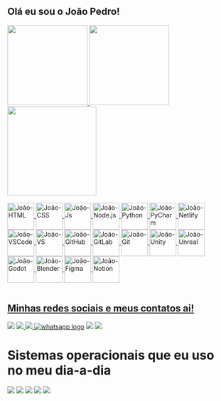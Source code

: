 ## Olá eu sou o João Pedro!
<!--
Pessoal que veio atrás do **Github Stats:** a API provavelmente saiu do ar nesse período,
mas você pode adicionar a sua própria, seguindo esse [tutorial](https://github.com/anuraghazra/github-readme-stats/blob/master/readme.md#deploy-on-your-own-vercel-instance)
-->
<table>
  <a href="https://github.com/joaopedrogsil">
  <img height="180em" src="https://github-readme-stats.vercel.app/api?username=joaopedrogsil&show_icons=true&theme=transparent&include_all_commits=true&count_private=true"/>
  <img height="180em" src="https://github-readme-stats.vercel.app/api/top-langs/?username=joaopedrogsil&layout=compact&langs_count=6&theme=transparent"/>
    <img height="200em" src="https://github-readme-stats.vercel.app/api/top-langs/?username=joaopedrogsil&theme=transparent">

  <div style="display: inline_block"><br>


    
  <img align="center" alt="João-HTML" heigt="50" width="60" src="https://cdn.jsdelivr.net/gh/devicons/devicon/icons/html5/html5-original.svg">
  
  <img align="center" alt="João-CSS" heigt="50" width="60" src="https://cdn.jsdelivr.net/gh/devicons/devicon/icons/css3/css3-original.svg">
  
  <img align="center" alt="João-Js" heigt="50" width="60" src="https://cdn.jsdelivr.net/gh/devicons/devicon/icons/javascript/javascript-original.svg">
    
  <img align="center" alt="João-Node.js" heigt="50" width="60" src="https://cdn.jsdelivr.net/gh/devicons/devicon/icons/nodejs/nodejs-original-wordmark.svg">
  
  <img align="center" alt="João-Python" heigt="50" width="60" src="https://cdn.jsdelivr.net/gh/devicons/devicon/icons/python/python-original.svg">
  
  <img align="center" alt="João-PyCharm" heigt="50" width="60" src="https://cdn.jsdelivr.net/gh/devicons/devicon/icons/pycharm/pycharm-original.svg">
    
   <img align="center" alt="João-Netlify" heigt="50" width="60" src="https://img.shields.io/badge/Netlify-00C7B7?style=for-the-badge&logo=netlify&logoColor=white">
    
   <img align="center" alt="João-VSCode" heigt="50" width="60" src="https://cdn.jsdelivr.net/gh/devicons/devicon/icons/vscode/vscode-original.svg">
     
   <img align="center" alt="João-VS" heigt="50" width="60" src="https://cdn.jsdelivr.net/gh/devicons/devicon/icons/visualstudio/visualstudio-plain.svg">

  <img align="center" alt="João-GitHub" heigt="50" width="60" src="https://cdn.jsdelivr.net/gh/devicons/devicon@latest/icons/github/github-original.svg">

  <img align="center" alt="João-GitLab" heigt="50" width="60" src="https://cdn.jsdelivr.net/gh/devicons/devicon@latest/icons/gitlab/gitlab-original.svg">
    
  <img align="center" alt="João-Git" heigt="50" width="60" src="https://cdn.jsdelivr.net/gh/devicons/devicon/icons/git/git-original.svg">
  
  <img align="center" alt="João-Unity" heigt="50" width="60" src="https://cdn.jsdelivr.net/gh/devicons/devicon/icons/unity/unity-original.svg">
    
  <img align="center" alt="João-Unreal" heigt="50" width="60" src="https://cdn.jsdelivr.net/gh/devicons/devicon@latest/icons/unrealengine/unrealengine-original.svg">
    
  <img align="center" alt="João-Godot" heigt="50" width="60" src="https://cdn.jsdelivr.net/gh/devicons/devicon/icons/godot/godot-original.svg">

  <img align="center" alt="João-Blender" heigt="50" width="60" src="https://cdn.jsdelivr.net/gh/devicons/devicon@latest/icons/blender/blender-original.svg" />
  
  <img align="center" alt="João-Figma" heigt="50" width="60" src="https://cdn.jsdelivr.net/gh/devicons/devicon@latest/icons/figma/figma-original.svg">
  
  <img align="center" alt="João-Notion" heigt="50" width="60" src="https://cdn.jsdelivr.net/gh/devicons/devicon@latest/icons/notion/notion-original.svg">
<!--
  <img align="center" alt="João-" heigt="50" width="60" >
  
  <img align="center" alt="João-" heigt="50" width="60" >

  <img align="center" alt="João-" heigt="50" width="60" >

  <img align="center" alt="João-" heigt="50" width="60" >

  <img align="center" alt="João-" heigt="50" width="60" >

  <img align="center" alt="João-" heigt="50" width="60" >

  <img align="center" alt="João-" heigt="50" width="60" >

  <img align="center" alt="João-" heigt="50" width="60" >

  <img align="center" alt="João-" heigt="50" width="60" >

  <img align="center" alt="João-" heigt="50" width="60" >

  <img align="center" alt="João-" heigt="50" width="60" >

  <img align="center" alt="João-" heigt="50" width="60" >

  <img align="center" alt="João-" heigt="50" width="60" >

  <img align="center" alt="João-" heigt="50" width="60" >

  <img align="center" alt="João-" heigt="50" width="60" >

  <img align="center" alt="João-" heigt="50" width="60" >
-->
</div>
</table>
  
  ## Minhas redes sociais e meus contatos ai!
 
<div> 
  <!--
  <a href="" target="_blank"><img src="https://img.shields.io/badge/YouTube-FF0000?style=for-the-badge&logo=youtube&logoColor=white" target="_blank"></a>
  	<a href="" target="_blank"><img src="https://img.shields.io/badge/Twitch-9146FF?style=for-the-badge&logo=twitch&logoColor=white" target="_blank"></a>
  -->
  <a href="https://codepen.io/jo-o-pedro-gomes" target="_blank"><img src="https://img.shields.io/badge/Codepen-000000?style=for-the-badge&logo=codepen&logoColor=white"></a>
  <a href="https://joaope.com.br/"> <img src="https://img.shields.io/badge/website-000000?style=for-the-badge&logo=About.me&logoColor=whit" </a>
  <a href="t.me/joaopedrogsil" target="_blank"> <img src="https://img.shields.io/badge/Telegram-2CA5E0?style=for-the-badge&logo=telegram&logoColor=white">
  </a>
  <a href="https://wa.me/5531971072485" target="_blank">
<img src="https://img.shields.io/badge/WhatsApp-25D366?style=for-the-badge&logo=whatsapp&logoColor=white" alt="whatsapp logo"></a>
  <!-- <a href="https://instagram.com/joaopdr___?utm_source=qr&igshid=ZDc4ODBmNjlmNQ%3D%3D" target="_blank"><img src="https://img.shields.io/badge/-Instagram-%23E4405F?style=for-the-badge&logo=instagram&logoColor=white" target="_blank"></a> -->
  <a href = "mailto:joaopedro@contatojoao.com" target="_blank"><img src="https://img.shields.io/badge/-Gmail-%23333?style=for-the-badge&logo=gmail&logoColor=white" target="_blank"></a>
  <a href="https://www.linkedin.com/in/jo%C3%A3o-pedro-gomes-8107b7227/" target="_blank"><img src="https://img.shields.io/badge/-LinkedIn-%230077B5?style=for-the-badge&logo=linkedin&logoColor=white"></a> 
  <!-- <a href="https://x.com/J040P3DR0___?t=nzXAWhPEibxCaVyVxzl9Kw&s=08" target="_blank"><img src="https://img.shields.io/badge/Twitter-1DA1F2?style=for-the-badge&logo=twitter&logoColor=white"></a> -->
  
</div>

<div>
<h1>Sistemas operacionais que eu uso no meu dia-a-dia</h1>
  
  <img src="https://img.shields.io/badge/Android-3DDC84?style=for-the-badge&logo=android&logoColor=white">
  <img src="https://img.shields.io/badge/Kali_Linux-557C94?style=for-the-badge&logo=kali-linux&logoColor=white">
  <img src="https://img.shields.io/badge/Tails%20-56347C?&style=for-the-badge&logo=tails&logoColor=white">
  <img src="https://img.shields.io/badge/Windows-0078D6?style=for-the-badge&logo=windows&logoColor=white">
  <img src="https://img.shields.io/badge/Ubuntu-E95420?style=for-the-badge&logo=ubuntu&logoColor=white">
</div>

